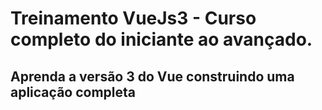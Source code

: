 # Treinamento VueJs3  - Curso completo do iniciante ao avançado. 
## Aprenda a versão 3 do Vue construindo uma aplicação completa

## 
